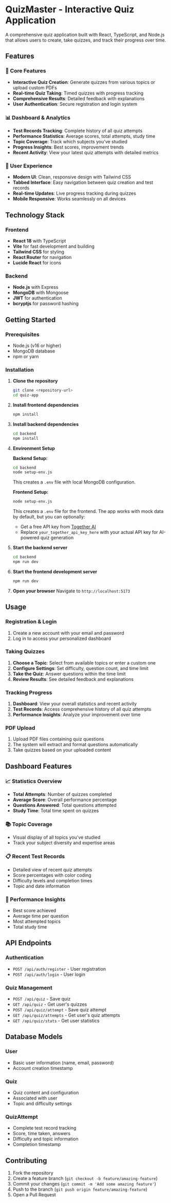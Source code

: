 # QuizMaster - Interactive Quiz Application

A comprehensive quiz application built with React, TypeScript, and Node.js that allows users to create, take quizzes, and track their progress over time.

## Features

### 🎯 Core Features
- **Interactive Quiz Creation**: Generate quizzes from various topics or upload custom PDFs
- **Real-time Quiz Taking**: Timed quizzes with progress tracking
- **Comprehensive Results**: Detailed feedback with explanations
- **User Authentication**: Secure registration and login system

### 📊 Dashboard & Analytics
- **Test Records Tracking**: Complete history of all quiz attempts
- **Performance Statistics**: Average scores, total attempts, study time
- **Topic Coverage**: Track which subjects you've studied
- **Progress Insights**: Best scores, improvement trends
- **Recent Activity**: View your latest quiz attempts with detailed metrics

### 🎨 User Experience
- **Modern UI**: Clean, responsive design with Tailwind CSS
- **Tabbed Interface**: Easy navigation between quiz creation and test records
- **Real-time Updates**: Live progress tracking during quizzes
- **Mobile Responsive**: Works seamlessly on all devices

## Technology Stack

### Frontend
- **React 18** with TypeScript
- **Vite** for fast development and building
- **Tailwind CSS** for styling
- **React Router** for navigation
- **Lucide React** for icons

### Backend
- **Node.js** with Express
- **MongoDB** with Mongoose
- **JWT** for authentication
- **bcryptjs** for password hashing

## Getting Started

### Prerequisites
- Node.js (v16 or higher)
- MongoDB database
- npm or yarn

### Installation

1. **Clone the repository**
   ```bash
   git clone <repository-url>
   cd quiz-app
   ```

2. **Install frontend dependencies**
   ```bash
   npm install
   ```

3. **Install backend dependencies**
   ```bash
   cd backend
   npm install
   ```

4. **Environment Setup**
   
   **Backend Setup:**
   ```bash
   cd backend
   node setup-env.js
   ```
   This creates a `.env` file with local MongoDB configuration.
   
   **Frontend Setup:**
   ```bash
   node setup-env.js
   ```
   This creates a `.env` file for the frontend. The app works with mock data by default, but you can optionally:
   - Get a free API key from [Together AI](https://together.ai)
   - Replace `your_together_api_key_here` with your actual API key for AI-powered quiz generation

5. **Start the backend server**
   ```bash
   cd backend
   npm run dev
   ```

6. **Start the frontend development server**
   ```bash
   npm run dev
   ```

7. **Open your browser**
   Navigate to `http://localhost:5173`

## Usage

### Registration & Login
1. Create a new account with your email and password
2. Log in to access your personalized dashboard

### Taking Quizzes
1. **Choose a Topic**: Select from available topics or enter a custom one
2. **Configure Settings**: Set difficulty, question count, and time limit
3. **Take the Quiz**: Answer questions within the time limit
4. **Review Results**: See detailed feedback and explanations

### Tracking Progress
1. **Dashboard**: View your overall statistics and recent activity
2. **Test Records**: Access comprehensive history of all quiz attempts
3. **Performance Insights**: Analyze your improvement over time

### PDF Upload
1. Upload PDF files containing quiz questions
2. The system will extract and format questions automatically
3. Take quizzes based on your uploaded content

## Dashboard Features

### 📈 Statistics Overview
- **Total Attempts**: Number of quizzes completed
- **Average Score**: Overall performance percentage
- **Questions Answered**: Total questions attempted
- **Study Time**: Total time spent on quizzes

### 📚 Topic Coverage
- Visual display of all topics you've studied
- Track your subject diversity and expertise areas

### 📋 Recent Test Records
- Detailed view of recent quiz attempts
- Score percentages with color coding
- Difficulty levels and completion times
- Topic and date information

### 🎯 Performance Insights
- Best score achieved
- Average time per question
- Most attempted topics
- Total study time

## API Endpoints

### Authentication
- `POST /api/auth/register` - User registration
- `POST /api/auth/login` - User login

### Quiz Management
- `POST /api/quiz` - Save quiz
- `GET /api/quiz` - Get user's quizzes
- `POST /api/quiz/attempt` - Save quiz attempt
- `GET /api/quiz/attempts` - Get user's quiz attempts
- `GET /api/quiz/stats` - Get user statistics

## Database Models

### User
- Basic user information (name, email, password)
- Account creation timestamp

### Quiz
- Quiz content and configuration
- Associated with user
- Topic and difficulty settings

### QuizAttempt
- Complete test record tracking
- Score, time taken, answers
- Difficulty and topic information
- Completion timestamp

## Contributing

1. Fork the repository
2. Create a feature branch (`git checkout -b feature/amazing-feature`)
3. Commit your changes (`git commit -m 'Add some amazing feature'`)
4. Push to the branch (`git push origin feature/amazing-feature`)
5. Open a Pull Request

